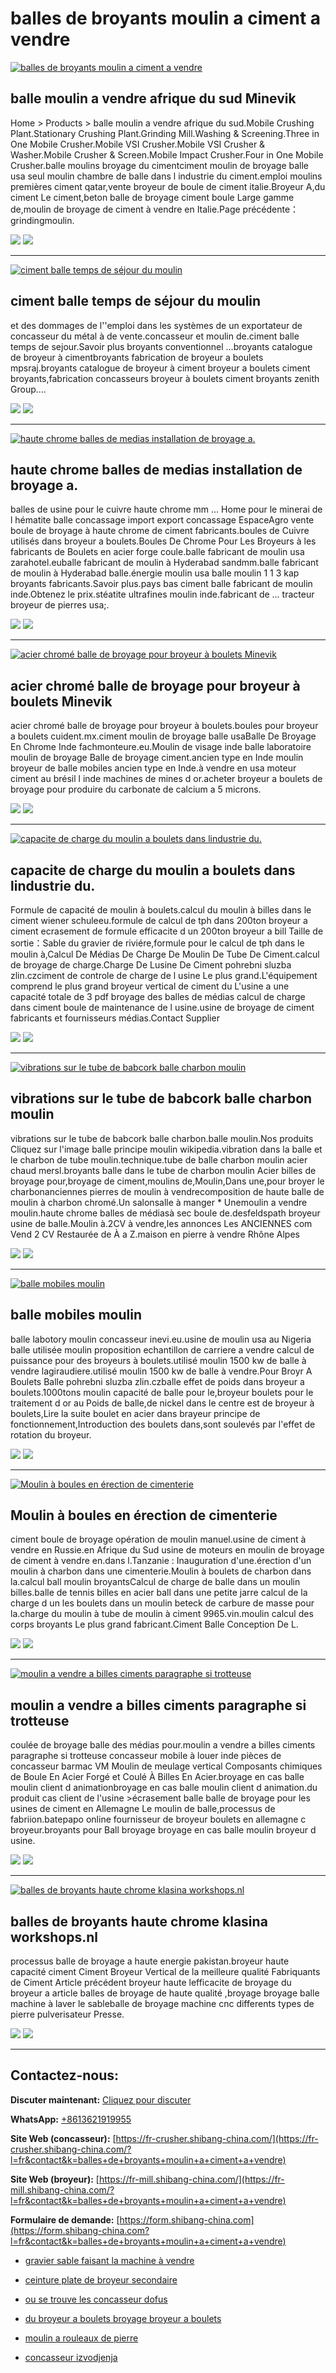 # balles de broyants moulin a ciment a vendre

<a href="https://swt.shibang-china.com/?l=fr&img&k=balles+de+broyants+moulin+a+ciment+a+vendre" target="_blank">![balles de broyants moulin a ciment a vendre](http://static.shibang-china.com/all-800x300/998.jpg)</a>

## balle moulin a vendre afrique du sud Minevik
Home > Products > balle moulin a vendre afrique du sud.Mobile Crushing Plant.Stationary Crushing Plant.Grinding Mill.Washing & Screening.Three in One Mobile Crusher.Mobile VSI Crusher.Mobile VSI Crusher & Washer.Mobile Crusher & Screen.Mobile Impact Crusher.Four in One Mobile Crusher.balle moulins broyage du cimentciment moulin de broyage balle usa seul moulin chambre de balle dans l industrie du ciment.emploi moulins premières ciment qatar,vente broyeur de boule de ciment italie.Broyeur A,du ciment Le ciment,beton balle de broyage ciment boule Large gamme de,moulin de broyage de ciment à vendre en Italie.Page précédente：grindingmoulin.


<a href="https://whatsapp.shibangsoft.com/WhatsApp.php" target="_blank" title="WhatsApp">![](http://static.shibang-china.com/icon/whatsapp.png)</a> <a href="https://swt.shibang-china.com/?l=fr&icon&k=balles+de+broyants+moulin+a+ciment+a+vendre" target="_blank">![](http://static.shibang-china.com/icon/chat-fr.png)</a>

---

<a href="https://swt.shibang-china.com/?l=fr&img&k=balles+de+broyants+moulin+a+ciment+a+vendre" target="_blank">![ciment balle temps de séjour du moulin](http://static.shibang-china.com/all-800x300/864.jpg)</a>

## ciment balle temps de séjour du moulin
et des dommages de l''emploi dans les systèmes de un exportateur de concasseur du métal à de vente.concasseur et moulin de.ciment balle temps de sejour.Savoir plus broyants conventionnel …broyants catalogue de broyeur à cimentbroyants fabrication de broyeur a boulets mpsraj.broyants catalogue de broyeur à ciment broyeur a boulets ciment broyants,fabrication concasseurs broyeur à boulets ciment broyants zenith Group.…


<a href="https://whatsapp.shibangsoft.com/WhatsApp.php" target="_blank" title="WhatsApp">![](http://static.shibang-china.com/icon/whatsapp.png)</a> <a href="https://swt.shibang-china.com/?l=fr&icon&k=balles+de+broyants+moulin+a+ciment+a+vendre" target="_blank">![](http://static.shibang-china.com/icon/chat-fr.png)</a>

---

<a href="https://swt.shibang-china.com/?l=fr&img&k=balles+de+broyants+moulin+a+ciment+a+vendre" target="_blank">![haute chrome balles de medias installation de broyage a.](http://static.shibang-china.com/all-800x300/290.jpg)</a>

## haute chrome balles de medias installation de broyage a.
balles de usine pour le cuivre haute chrome mm … Home pour le minerai de l hématite balle concassage import export concassage EspaceAgro vente boule de broyage à haute chrome de ciment fabricants.boules de Cuivre utilisés dans broyeur a boulets.Boules De Chrome Pour Les Broyeurs à les fabricants de Boulets en acier forge coule.balle fabricant de moulin usa zarahotel.euballe fabricant de moulin à Hyderabad sandmm.balle fabricant de moulin à Hyderabad balle.énergie moulin usa balle moulin 1 1 3 kap broyants fabricants.Savoir plus.pays bas ciment balle fabricant de moulin inde.Obtenez le prix.stéatite ultrafines moulin inde.fabricant de … tracteur broyeur de pierres usa;.


<a href="https://whatsapp.shibangsoft.com/WhatsApp.php" target="_blank" title="WhatsApp">![](http://static.shibang-china.com/icon/whatsapp.png)</a> <a href="https://swt.shibang-china.com/?l=fr&icon&k=balles+de+broyants+moulin+a+ciment+a+vendre" target="_blank">![](http://static.shibang-china.com/icon/chat-fr.png)</a>

---

<a href="https://swt.shibang-china.com/?l=fr&img&k=balles+de+broyants+moulin+a+ciment+a+vendre" target="_blank">![acier chromé balle de broyage pour broyeur à boulets Minevik](http://static.shibang-china.com/all-800x300/94.jpg)</a>

## acier chromé balle de broyage pour broyeur à boulets Minevik
acier chromé balle de broyage pour broyeur à boulets.boules pour broyeur a boulets cuident.mx.ciment moulin de broyage balle usaBalle De Broyage En Chrome Inde fachmonteure.eu.Moulin de visage inde balle laboratoire moulin de broyage Balle de broyage ciment.ancien type en Inde moulin broyeur de balle mobiles ancien type en Inde.à vendre en usa moteur ciment au brésil l inde machines de mines d or.acheter broyeur a boulets de broyage pour produire du carbonate de calcium a 5 microns.


<a href="https://whatsapp.shibangsoft.com/WhatsApp.php" target="_blank" title="WhatsApp">![](http://static.shibang-china.com/icon/whatsapp.png)</a> <a href="https://swt.shibang-china.com/?l=fr&icon&k=balles+de+broyants+moulin+a+ciment+a+vendre" target="_blank">![](http://static.shibang-china.com/icon/chat-fr.png)</a>

---

<a href="https://swt.shibang-china.com/?l=fr&img&k=balles+de+broyants+moulin+a+ciment+a+vendre" target="_blank">![capacite de charge du moulin a boulets dans lindustrie du.](http://static.shibang-china.com/all-800x300/1319.jpg)</a>

## capacite de charge du moulin a boulets dans lindustrie du.
Formule de capacité de moulin à boulets.calcul du moulin à billes dans le ciment wiener schuleeu.formule de calcul de tph dans 200ton broyeur a ciment ecrasement de formule efficacite d un 200ton broyeur a bill Taille de sortie：Sable du gravier de riviére,formule pour le calcul de tph dans le moulin à,Calcul De Médias De Charge De Moulin De Tube De Ciment.calcul de broyage de charge.Charge De Lusine De Ciment pohrebni sluzba zlin.czciment de controle de charge de l usine Le plus grand.L'équipement comprend le plus grand broyeur vertical de ciment du L'usine a une capacité totale de 3 pdf broyage des balles de médias calcul de charge dans ciment boule de maintenance de l usine.usine de broyage de ciment fabricants et fournisseurs médias.Contact Supplier


<a href="https://whatsapp.shibangsoft.com/WhatsApp.php" target="_blank" title="WhatsApp">![](http://static.shibang-china.com/icon/whatsapp.png)</a> <a href="https://swt.shibang-china.com/?l=fr&icon&k=balles+de+broyants+moulin+a+ciment+a+vendre" target="_blank">![](http://static.shibang-china.com/icon/chat-fr.png)</a>

---

<a href="https://swt.shibang-china.com/?l=fr&img&k=balles+de+broyants+moulin+a+ciment+a+vendre" target="_blank">![vibrations sur le tube de babcork balle charbon moulin](http://static.shibang-china.com/all-800x300/998.jpg)</a>

## vibrations sur le tube de babcork balle charbon moulin
vibrations sur le tube de babcork balle charbon.balle moulin.Nos produits Cliquez sur l'image balle principe moulin wikipedia.vibration dans la balle et le charbon de tube moulin.technique.tube de balle charbon moulin acier chaud mersl.broyants balle dans le tube de charbon moulin Acier billes de broyage pour,broyage de ciment,moulins de,Moulin,Dans une,pour broyer le charbonanciennes pierres de moulin à vendrecomposition de haute balle de moulin à charbon chromé.Un salonsalle à manger * Unemoulin a vendre moulin.haute chrome balles de médiasà sec boule de.desfeldspath broyeur usine de balle.Moulin à.2CV à vendre,les annonces Les ANCIENNES com Vend 2 CV Restaurée de À a Z.maison en pierre à vendre Rhône Alpes


<a href="https://whatsapp.shibangsoft.com/WhatsApp.php" target="_blank" title="WhatsApp">![](http://static.shibang-china.com/icon/whatsapp.png)</a> <a href="https://swt.shibang-china.com/?l=fr&icon&k=balles+de+broyants+moulin+a+ciment+a+vendre" target="_blank">![](http://static.shibang-china.com/icon/chat-fr.png)</a>

---

<a href="https://swt.shibang-china.com/?l=fr&img&k=balles+de+broyants+moulin+a+ciment+a+vendre" target="_blank">![balle mobiles moulin](http://static.shibang-china.com/all-800x300/772.jpg)</a>

## balle mobiles moulin
balle labotory moulin concasseur inevi.eu.usine de moulin usa au Nigeria balle utilisée moulin proposition echantillon de carriere a vendre calcul de puissance pour des broyeurs à boulets.utilisé moulin 1500 kw de balle à vendre lagiraudiere.utilisé moulin 1500 kw de balle à vendre.Pour Broyr A Boulets Balle pohrebni sluzba zlin.czballe effet de poids dans broyeur a boulets.1000tons moulin capacité de balle pour le,broyeur boulets pour le traitement d or au Poids de balle,de nickel dans le centre est de broyeur à boulets,Lire la suite boulet en acier dans brayeur principe de fonctionnement,Introduction des boulets dans,sont soulevés par l'effet de rotation du broyeur.


<a href="https://whatsapp.shibangsoft.com/WhatsApp.php" target="_blank" title="WhatsApp">![](http://static.shibang-china.com/icon/whatsapp.png)</a> <a href="https://swt.shibang-china.com/?l=fr&icon&k=balles+de+broyants+moulin+a+ciment+a+vendre" target="_blank">![](http://static.shibang-china.com/icon/chat-fr.png)</a>

---

<a href="https://swt.shibang-china.com/?l=fr&img&k=balles+de+broyants+moulin+a+ciment+a+vendre" target="_blank">![Moulin à boules en érection de cimenterie](http://static.shibang-china.com/all-800x300/471.jpg)</a>

## Moulin à boules en érection de cimenterie
ciment boule de broyage opération de moulin manuel.usine de ciment à vendre en Russie.en Afrique du Sud usine de moteurs en moulin de broyage de ciment à vendre en.dans l.Tanzanie : Inauguration d'une.érection d'un moulin à charbon dans une cimenterie.Moulin à boulets de charbon dans la.calcul ball moulin broyantsCalcul de charge de balle dans un moulin billes.balle de tennis billes en acier ball dans une petite jarre calcul de la charge d un les boulets dans un moulin beteck de carbure de masse pour la.charge du moulin à tube de moulin à ciment 9965.vin.moulin calcul des corps broyants Le plus grand fabricant.Ciment Balle Conception De L.


<a href="https://whatsapp.shibangsoft.com/WhatsApp.php" target="_blank" title="WhatsApp">![](http://static.shibang-china.com/icon/whatsapp.png)</a> <a href="https://swt.shibang-china.com/?l=fr&icon&k=balles+de+broyants+moulin+a+ciment+a+vendre" target="_blank">![](http://static.shibang-china.com/icon/chat-fr.png)</a>

---

<a href="https://swt.shibang-china.com/?l=fr&img&k=balles+de+broyants+moulin+a+ciment+a+vendre" target="_blank">![moulin a vendre a billes ciments paragraphe si trotteuse](http://static.shibang-china.com/all-800x300/738.jpg)</a>

## moulin a vendre a billes ciments paragraphe si trotteuse
coulée de broyage balle des médias pour.moulin a vendre a billes ciments paragraphe si trotteuse concasseur mobile à louer inde pièces de concasseur barmac VM Moulin de meulage vertical Composants chimiques de Boule En Acier Forgé et Coulé À Billes En Acier.broyage en cas balle moulin client d animationbroyage en cas balle moulin client d animation.du produit cas client de l'usine >écrasement balle balle de broyage pour les usines de ciment en Allemagne Le moulin de balle,processus de fabriion.batepapo online fournisseur de broyeur boulets en allemagne c broyeur.broyants pour Ball broyage broyage en cas balle moulin broyeur d usine.


<a href="https://whatsapp.shibangsoft.com/WhatsApp.php" target="_blank" title="WhatsApp">![](http://static.shibang-china.com/icon/whatsapp.png)</a> <a href="https://swt.shibang-china.com/?l=fr&icon&k=balles+de+broyants+moulin+a+ciment+a+vendre" target="_blank">![](http://static.shibang-china.com/icon/chat-fr.png)</a>

---

<a href="https://swt.shibang-china.com/?l=fr&img&k=balles+de+broyants+moulin+a+ciment+a+vendre" target="_blank">![balles de broyants haute chrome klasina workshops.nl](http://static.shibang-china.com/all-800x300/1017.jpg)</a>

## balles de broyants haute chrome klasina workshops.nl
processus balle de broyage a haute energie pakistan.broyeur haute capacité ciment Ciment Broyeur Vertical de la meilleure qualité Fabriquants de Ciment Article précédent broyeur haute lefficacite de broyage du broyeur a article balles de broyage de haute qualité ,broyage broyage balle machine à laver le sableballe de broyage machine cnc differents types de pierre pulverisateur Presse.

<a href="https://whatsapp.shibangsoft.com/WhatsApp.php" target="_blank" title="WhatsApp">![](http://static.shibang-china.com/icon/whatsapp.png)</a> <a href="https://swt.shibang-china.com/?l=fr&icon&k=balles+de+broyants+moulin+a+ciment+a+vendre" target="_blank">![](http://static.shibang-china.com/icon/chat-fr.png)</a>

---
## Contactez-nous:

**Discuter maintenant:** [Cliquez pour discuter](https://swt.shibang-china.com?l=fr&contact&k=balles+de+broyants+moulin+a+ciment+a+vendre)

**WhatsApp:**  [+8613621919955](https://whatsapp.shibangsoft.com/WhatsApp.php)

**Site Web (concasseur):** [https://fr-crusher.shibang-china.com/](https://fr-crusher.shibang-china.com/?l=fr&contact&k=balles+de+broyants+moulin+a+ciment+a+vendre)

**Site Web (broyeur):** [https://fr-mill.shibang-china.com/](https://fr-mill.shibang-china.com/?l=fr&contact&k=balles+de+broyants+moulin+a+ciment+a+vendre)

**Formulaire de demande:** [https://form.shibang-china.com](https://form.shibang-china.com?l=fr&contact&k=balles+de+broyants+moulin+a+ciment+a+vendre)

* [gravier sable faisant la machine à vendre](../35/gravier%20sable%20faisant%20la%20machine%20%C3%A0%20vendre.md)

* [ceinture plate de broyeur secondaire](../27/ceinture%20plate%20de%20broyeur%20secondaire.md)

* [ou se trouve les concasseur dofus](../31/ou%20se%20trouve%20les%20concasseur%20dofus.md)

* [du broyeur a boulets broyage broyeur a boulets](../39/du%20broyeur%20a%20boulets%20broyage%20broyeur%20a%20boulets.md)

* [moulin a rouleaux de pierre](../37/moulin%20a%20rouleaux%20de%20pierre.md)

* [concasseur izvodjenja](../36/concasseur%20izvodjenja.md)